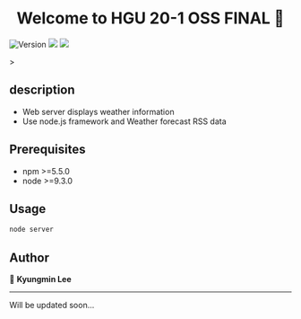 <h1 align="center">Welcome to HGU 20-1 OSS FINAL  👋</h1>
<p>
  <img alt="Version" src="https://img.shields.io/badge/version-1.0-blue.svg?cacheSeconds=2592000" />
  <img src="https://img.shields.io/badge/npm-%3E%3D5.5.0-blue.svg" />
  <img src="https://img.shields.io/badge/node-%3E%3D9.3.0-blue.svg" />
</p>
>

## description

- Web server displays weather information
- Use node.js framework and Weather forecast RSS data

## Prerequisites

- npm >=5.5.0
- node >=9.3.0

## Usage

```sh
node server
```

## Author

👤 **Kyungmin Lee**

***
Will be updated soon...
